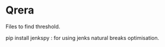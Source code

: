 # Qrera

Files to find threshold.

pip install jenkspy : for using jenks natural breaks optimisation. 
